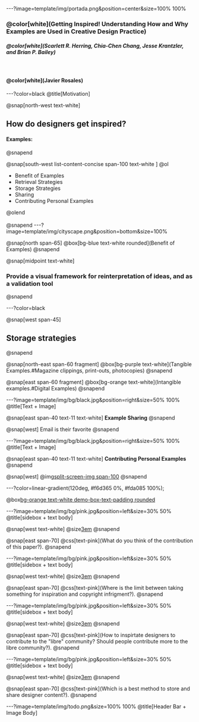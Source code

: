 ---?image=template/img/portada.png&position=center&size=100% 100%
### @color[white](Getting Inspired! Understanding How and Why Examples are Used in Creative Design Practice)
##### @color[white](Scarlett R. Herring, Chia-Chen Chang, Jesse Krantzler, and Brian P. Bailey)

&nbsp;

#### @color[white](Javier Rosales)


---?color=black
@title[Motivation]

@snap[north-west text-white]
## How do designers get inspired?
#### Examples:
@snapend

@snap[south-west list-content-concise span-100 text-white ]
@ol
- Benefit of Examples
- Retrieval Strategies
- Storage Strategies
- Sharing
- Contributing Personal Examples

@olend
<br><br>
@snapend
---?image=template/img/cityscape.png&position=bottom&size=100%

@snap[north span-65]
@box[bg-blue text-white rounded](Benefit of Examples)
@snapend


@snap[midpoint text-white]
### Provide a visual framework for reinterpretation of ideas, and as a validation tool
@snapend

---?color=black

@snap[west span-45]
## Storage strategies
@snapend

@snap[north-east span-60 fragment]
@box[bg-purple text-white](Tangible Examples.#Magazine clippings, print-outs, photocopies)
@snapend

@snap[east span-60 fragment]
@box[bg-orange text-white](Intangible examples.#Digital Examples)
@snapend

---?image=template/img/bg/black.jpg&position=right&size=50% 100%
@title[Text + Image]

@snap[east span-40 text-11 text-white]
**Example Sharing**
@snapend

@snap[west]
Email is their favorite
@snapend

---?image=template/img/bg/black.jpg&position=right&size=50% 100%
@title[Text + Image]

@snap[east span-40 text-11 text-white]
**Contributing Personal Examples**
@snapend

@snap[west]
@img[split-screen-img span-100](template/img/graph2.png)
@snapend


---?color=linear-gradient(120deg, #f6d365 0%, #fda085 100%);

@box[bg-orange text-white demo-box-text-padding rounded](Discussion)

---?image=template/img/bg/pink.jpg&position=left&size=30% 50%
@title[sidebox + text body]

@snap[west text-white]
@size[3em](1.)
@snapend

@snap[east span-70]
 @css[text-pink](What do you think of the contribution of this paper?).
@snapend

---?image=template/img/bg/pink.jpg&position=left&size=30% 50%
@title[sidebox + text body]

@snap[west text-white]
@size[3em](2.)
@snapend

@snap[east span-70]
 @css[text-pink](Where is the limit between taking something for inspiration and copyright infrigment?).
@snapend

---?image=template/img/bg/pink.jpg&position=left&size=30% 50%
@title[sidebox + text body]

@snap[west text-white]
@size[3em](3.)
@snapend

@snap[east span-70]
 @css[text-pink](How to inspirtate designers to contribute to the "libre" community? Should people contribute more to the libre community?).
@snapend


---?image=template/img/bg/pink.jpg&position=left&size=30% 50%
@title[sidebox + text body]

@snap[west text-white]
@size[3em](4.)
@snapend

@snap[east span-70]
 @css[text-pink](Which is a best method to store and share designer content?).
@snapend

---?image=template/img/todo.png&size=100% 100%
@title[Header Bar + Image Body]
